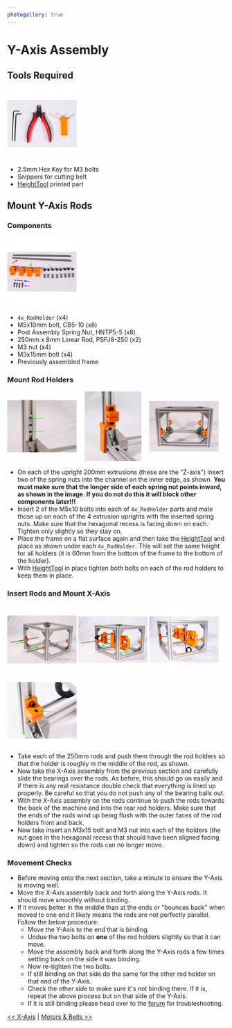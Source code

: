 ```yaml
---
photogallery: true
---
```


# Y-Axis Assembly

## Tools Required

<a href="/mk1/img/build/048.jpg" data-imagelightbox="a"><img src="/mk1/img/build/thumb/048.jpg"></a>

-   2.5mm Hex Key for M3 bolts
-   Snippers for cutting belt
-   [HeightTool](https://github.com/ManiacalLabs/Engravinator/blob/master/Mk1/Fabrication/3D_Printed/Core_Components/HeightTool.stl) printed part

## Mount Y-Axis Rods

### Components

<a href="/mk1/img/build/049.jpg" data-imagelightbox="b"><img src="/mk1/img/build/thumb/049.jpg"></a>

-   <span class="dot green"></span> `4x_RodHolder` (x4)
-   <span class="dot orange"></span> M5x10mm bolt, CB5-10 (x8)
-   <span class="dot yellow"></span> Post Assembly Spring Nut, HNTP5-5 (x8)
-   <span class="dot red"></span> 250mm x 8mm Linear Rod, PSFJ8-250 (x2)
-   <span class="dot blue"></span> M3 nut (x4)
-   <span class="dot purple"></span> M3x15mm bolt (x4)
-   Previously assembled frame

### Mount Rod Holders

<a href="/mk1/img/build/050.jpg" data-imagelightbox="c"><img src="/mk1/img/build/thumb/050.jpg"></a>
<a href="/mk1/img/build/051.jpg" data-imagelightbox="c"><img src="/mk1/img/build/thumb/051.jpg"></a>
<a href="/mk1/img/build/052.jpg" data-imagelightbox="c"><img src="/mk1/img/build/thumb/052.jpg"></a>

-   On each of the upright 200mm extrusions (these are the "Z-axis") insert two of the spring nuts into the channel on the inner edge, as shown. **You must make sure that the longer side of each spring nut points inward, as shown in the image. If you do not do this it will block other components later!!!**
-   Insert 2 of the M5x10 bolts into each of `4x_RodHolder` parts and mate those up on each of the 4 extrusion uprights with the inserted spring nuts. Make sure that the hexagonal recess is facing down on each. Tighten only slightly so they stay on.
-   Place the frame on a flat surface again and then take the [HeightTool](https://github.com/ManiacalLabs/Engravinator/blob/master/Mk1/Fabrication/3D_Printed/Core_Components/HeightTool.stl) and place as shown under each `4x_RodHolder`. This will set the same height for all holders (it is 60mm from the bottom of the frame to the bottom of the holder).
-   With [HeightTool](https://github.com/ManiacalLabs/Engravinator/blob/master/Mk1/Fabrication/3D_Printed/Core_Components/HeightTool.stl) in place tighten both bolts on each of the rod holders to keep them in place.

### Insert Rods and Mount X-Axis

<a href="/mk1/img/build/053.jpg" data-imagelightbox="d"><img src="/mk1/img/build/thumb/053.jpg"></a>
<a href="/mk1/img/build/054.jpg" data-imagelightbox="d"><img src="/mk1/img/build/thumb/054.jpg"></a>
<a href="/mk1/img/build/055.jpg" data-imagelightbox="d"><img src="/mk1/img/build/thumb/055.jpg"></a>
<a href="/mk1/img/build/056.jpg" data-imagelightbox="d"><img src="/mk1/img/build/thumb/056.jpg"></a>

-   Take each of the 250mm rods and push them through the rod holders so that the holder is roughly in the middle of the rod, as shown.
-   Now take the X-Axis assembly from the previous section and carefully slide the bearings over the rods. As before, this should go on easily and if there is any real resistance double check that everything is lined up properly. Be careful so that you do not push any of the bearing balls out.
-   With the X-Axis assembly on the rods continue to push the rods towards the back of the machine and into the rear rod holders. Make sure that the ends of the rods wind up being flush with the outer faces of the rod holders front and back.
-   Now take insert an M3x15 bolt and M3 nut into each of the holders (the nut goes in the hexagonal recess that should have been aligned facing down) and tighten so the rods can no longer move.

### Movement Checks

-   Before moving onto the next section, take a minute to ensure the Y-Axis is moving well.
-   Move the X-Axis assembly back and forth along the Y-Axis rods. It should move smoothly without binding.
-   If it moves better in the middle than at the ends or "bounces back" when moved to one end it likely means the rods are not perfectly parallel. Follow the below procedure:
    -   Move the Y-Axis to the end that is binding.
    -   Undue the two bolts on **one** of the rod holders slightly so that it can move.
    -   Move the assembly back and forth along the Y-Axis rods a few times settling back on the side it was binding.
    -   Now re-tighten the two bolts.
    -   If still binding on that side do the same for the other rod holder on that end of the Y-Axis.
    -   Check the other side to make sure it's not binding there. If it is, repeat the above process but on that side of the Y-Axis.
    -   If it is still binding please head over to the [forum](https://forum.maniacallabs.com/c/engravinator) for troubleshooting.

[<< X-Axis](02.X-Axis.html) | [Motors & Belts >>](04.Motors_And_Belts.html)